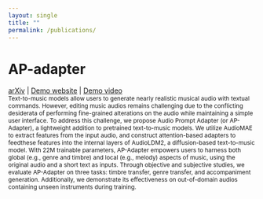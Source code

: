 ```yaml
---
layout: single
title: ""
permalink: /publications/
---
```

# AP-adapter
[arXiv](https://arxiv.org/abs/2407.16564) | [Demo website](https://young-almond-689.notion.site/Audio-Prompt-Adapter-Unleashing-Music-Editing-Abilities-For-Text-To-Music-with-Lightweight-Finetuni-fbbfeb0608664f61a6bf894d56e85820) | [Demo video](https://youtu.be/fr9rCSaYUlA?si=3tV4zGriIrW8yylF) \
<span style="font-size: 0.85em;">
Text-to-music models allow users to generate nearly realistic musical audio with textual commands. However, editing music audios remains challenging due to the conflicting desiderata of performing fine-grained alterations on the audio while maintaining a simple user interface. To address this challenge, we propose Audio Prompt Adapter (or AP-Adapter), a lightweight addition to pretrained text-to-music models. We utilize AudioMAE to extract features from the input audio, and construct attention-based adapters to feedthese features into the internal layers of AudioLDM2, a diffusion-based text-to-music model. With 22M trainable parameters, AP-Adapter empowers users to harness both global (e.g., genre and timbre) and local (e.g., melody) aspects of music, using the original audio and a short text as inputs. Through objective and subjective studies, we evaluate AP-Adapter on three tasks: timbre transfer, genre transfer, and accompaniment generation. Additionally, we demonstrate its effectiveness on out-of-domain audios containing unseen instruments during training.
</span>
